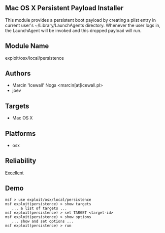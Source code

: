 ## Mac OS X Persistent Payload Installer

This module provides a persistent boot payload by creating a 
plist entry in current user's ~/Library/LaunchAgents 
directory. Whenever the user logs in, the LaunchAgent will 
be invoked and this dropped payload will run.


## Module Name
exploit/osx/local/persistence

## Authors
* Marcin 'Icewall' Noga <marcin[at]icewall.pl>
* joev




## Targets
* Mac OS X


## Platforms
* osx

## Reliability
[Excellent](https://github.com/rapid7/metasploit-framework/wiki/Exploit-Ranking)

## Demo

```
msf > use exploit/osx/local/persistence
msf exploit(persistence) > show targets
   ... a list of targets ...
msf exploit(persistence) > set TARGET <target-id>
msf exploit(persistence) > show options
   ... show and set options ...
msf exploit(persistence) > run
```
    
    
